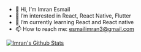 - 👋 Hi, I’m Imran Esmail 
- 👀 I’m interested in React, React Native, Flutter 
- 🌱 I’m currently learning React and React native 
- 📫 How to reach me: esmailimran3@gmail.com

[![Imran's Github Stats](https://github-readme-stats.vercel.app/api?username=iesmail3)](https://github.com/iesmail3/github-readme-stats)

<!---
iesmail3/iesmail3 is a ✨ special ✨ repository because its `README.md` (this file) appears on your GitHub profile.
You can click the Preview link to take a look at your changes.
--->
